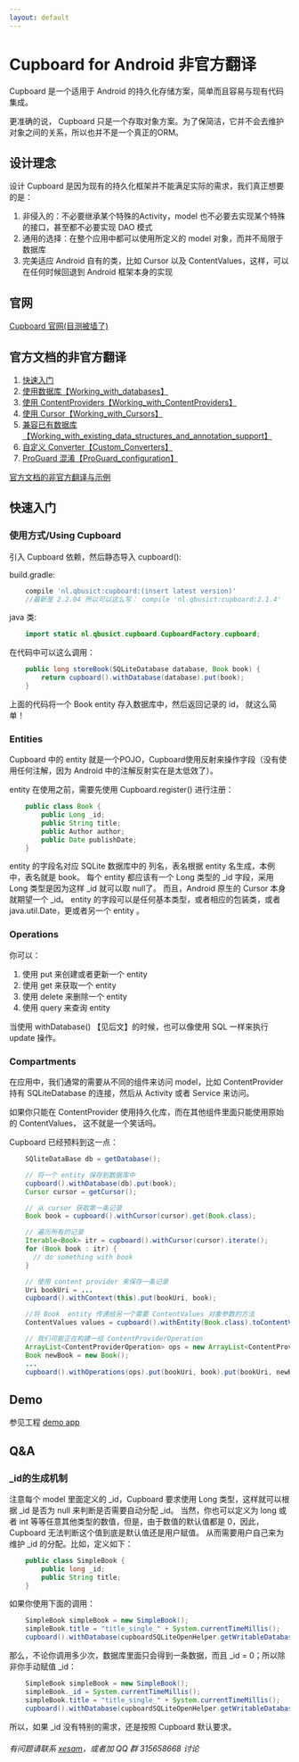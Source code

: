 ```yaml
---
layout: default
---
```

# Cupboard for Android 非官方翻译

Cupboard 是一个适用于 Android 的持久化存储方案，简单而且容易与现有代码集成。

更准确的说， Cupboard 只是一个存取对象方案。为了保简洁，它并不会去维护对象之间的关系，所以也并不是一个真正的ORM。

## 设计理念
设计 Cupboard 是因为现有的持久化框架并不能满足实际的需求，我们真正想要的是：

1. 非侵入的：不必要继承某个特殊的Activity，model 也不必要去实现某个特殊的接口，甚至都不必要实现 DAO 模式
2. 通用的选择：在整个应用中都可以使用所定义的 model 对象，而并不局限于数据库
3. 完美适应 Android 自有的类，比如 Cursor 以及 ContentValues，这样，可以在任何时候回退到 Android 框架本身的实现

## 官网

[Cupboard 官网(目测被墙了)](https://bitbucket.org/littlerobots/cupboard)

## 官方文档的非官方翻译

1. [快速入门](#快速入门)
1. [使用数据库【Working_with_databases】](./Working_with_databases.md)
1. [使用 ContentProviders【Working_with_ContentProviders】](./Working_with_ContentProviders.md)
1. [使用 Cursor【Working_with_Cursors】](./Working_with_Cursors.md)
1. [兼容已有数据库【Working_with_existing_data_structures_and_annotation_support】](./Working_with_existing_data_structures_and_annotation_support.md)
1. [自定义 Converter【Custom_Converters】](./Custom_Converters.md)
1. [ProGuard 混淆【ProGuard_configuration】](./ProGuard_configuration.md)

[官方文档的非官方翻译与示例](https://github.com/xesam/CupboardTips)

## 快速入门

### 使用方式/Using Cupboard

引入 Cupboard 依赖，然后静态导入 cupboard():

build.gradle:

```gradle
    compile 'nl.qbusict:cupboard:(insert latest version)'
    //最新是 2.2.04 所以可以这么写： compile 'nl.qbusict:cupboard:2.1.4'

```

java 类:

```java
    import static nl.qbusict.cupboard.CupboardFactory.cupboard;
```

在代码中可以这么调用：

```java
    public long storeBook(SQLiteDatabase database, Book book) {
        return cupboard().withDatabase(database).put(book);
    }
```

上面的代码将一个 Book entity 存入数据库中，然后返回记录的 id， 就这么简单！

### Entities

Cupboard 中的 entity 就是一个POJO，Cupboard使用反射来操作字段（没有使用任何注解，因为 Android 中的注解反射实在是太低效了）。

entity 在使用之前，需要先使用 Cupboard.register() 进行注册：

```java
    public class Book {
        public Long _id;
        public String title;
        public Author author;
        public Date publishDate;
    }
```

entity 的字段名对应 SQLite 数据库中的 列名，表名根据 entity 名生成，本例中，表名就是 book。
每个 entity 都应该有一个 Long 类型的 _id 字段，采用 Long 类型是因为这样 _id 就可以取 null了。
而且，Android 原生的 Cursor 本身就期望一个 _id。
entity 的字段可以是任何基本类型，或者相应的包装类，或者java.util.Date，更或者另一个 entity 。

### Operations

你可以：

1. 使用 put 来创建或者更新一个 entity
2. 使用 get 来获取一个 entity
3. 使用 delete 来删除一个 entity
4. 使用 query 来查询 entity

当使用 withDatabase() 【见后文】的时候，也可以像使用 SQL 一样来执行 update 操作。

### Compartments

在应用中，我们通常的需要从不同的组件来访问 model，比如 ContentProvider 持有 SQLiteDatabase 的连接，然后从 Activity 或者 Service 来访问。

如果你只能在 ContentProvider 使用持久化库，而在其他组件里面只能使用原始的 ContentValues， 这不就是一个笑话吗。

Cupboard 已经预料到这一点：

```java
    SQliteDataBase db = getDatabase();

    // 将一个 entity 保存到数据库中
    cupboard().withDatabase(db).put(book);
    Cursor cursor = getCursor();

    // 从 cursor 获取第一条记录
    Book book = cupboard().withCursor(cursor).get(Book.class);

    // 遍历所有的记录
    Iterable<Book> itr = cupboard().withCursor(cursor).iterate();
    for (Book book : itr) {
      // do something with book
    }

    // 使用 content provider 来保存一条记录
    Uri bookUri = ...
    cupboard().withContext(this).put(bookUri, book);

    //将 Book  entity 传递给另一个需要 ContentValues 对象参数的方法
    ContentValues values = cupboard().withEntity(Book.class).toContentValues(book);

    // 我们可能正在构建一组 ContentProviderOperation
    ArrayList<ContentProviderOperation> ops = new ArrayList<ContentProviderOperation>(10);
    Book newBook = new Book();
    ...
    cupboard().withOperations(ops).put(bookUri, book).put(bookUri, newBook);
```

## Demo

参见工程 [demo app](https://github.com/xesam/Cupboard-CN)

## Q&A

### _id的生成机制
注意每个 model 里面定义的 _id，Cupboard 要求使用 Long 类型，这样就可以根据 _id 是否为 null 来判断是否需要自动分配 _id。
当然，你也可以定义为 long 或者 int 等等任意其他类型的数值，但是，由于数值的默认值都是 0，因此，Cupboard 无法判断这个值到底是默认值还是用户赋值。
从而需要用户自己来为维护 _id 的分配。比如，定义如下：

```java
    public class SimpleBook {
        public long _id;
        public String title;
    }
```

如果你使用下面的调用：

```java
    SimpleBook simpleBook = new SimpleBook();
    simpleBook.title = "title_single_" + System.currentTimeMillis();
    cupboard().withDatabase(cupboardSQLiteOpenHelper.getWritableDatabase()).put(simpleBook);
```

那么，不论你调用多少次，数据库里面只会得到一条数据，而且 _id = 0；所以除非你手动赋值 _id：

```java
    SimpleBook simpleBook = new SimpleBook();
    simpleBook._id = System.currentTimeMillis();
    simpleBook.title = "title_single_" + System.currentTimeMillis();
    cupboard().withDatabase(cupboardSQLiteOpenHelper.getWritableDatabase()).put(simpleBook);
```

所以，如果 _id 没有特别的需求，还是按照 Cupboard 默认要求。

###### 有问题请联系 [xesam](https://github.com/xesam)，或者加 QQ 群 315658668 讨论
